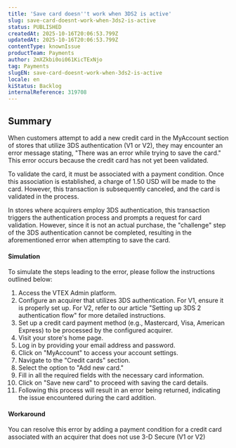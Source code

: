 ```yaml
---
title: 'Save card doesn''t work when 3DS2 is active'
slug: save-card-doesnt-work-when-3ds2-is-active
status: PUBLISHED
createdAt: 2025-10-16T20:06:53.799Z
updatedAt: 2025-10-16T20:06:53.799Z
contentType: knownIssue
productTeam: Payments
author: 2mXZkbi0oi061KicTExNjo
tag: Payments
slugEN: save-card-doesnt-work-when-3ds2-is-active
locale: en
kiStatus: Backlog
internalReference: 319708
---
```


## Summary


When customers attempt to add a new credit card in the MyAccount section of stores that utilize 3DS authentication (V1 or V2), they may encounter an error message stating, "There was an error while trying to save the card." This error occurs because the credit card has not yet been validated.

To validate the card, it must be associated with a payment condition. Once this association is established, a charge of 1.50 USD will be made to the card. However, this transaction is subsequently canceled, and the card is validated in the process.

In stores where acquirers employ 3DS authentication, this transaction triggers the authentication process and prompts a request for card validation. However, since it is not an actual purchase, the "challenge" step of the 3DS authentication cannot be completed, resulting in the aforementioned error when attempting to save the card.


#### Simulation


To simulate the steps leading to the error, please follow the instructions outlined below:


1. Access the VTEX Admin platform.
2. Configure an acquirer that utilizes 3DS authentication. For V1, ensure it is properly set up. For V2, refer to our article "Setting up 3DS 2 authentication flow" for more detailed instructions.
3. Set up a credit card payment method (e.g., Mastercard, Visa, American Express) to be processed by the configured acquirer.
4. Visit your store's home page.
5. Log in by providing your email address and password.
6. Click on "MyAccount" to access your account settings.
7. Navigate to the "Credit cards" section.
8. Select the option to "Add new card."
9. Fill in all the required fields with the necessary card information.
10. Click on "Save new card" to proceed with saving the card details.
11. Following this process will result in an error being returned, indicating the issue encountered during the card addition.


#### Workaround


You can resolve this error by adding a payment condition for a credit card associated with an acquirer that does not use 3-D Secure (V1 or V2)



